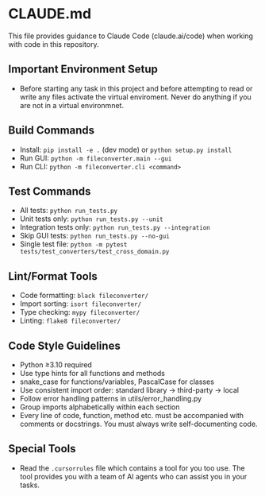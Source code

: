 # CLAUDE.md

This file provides guidance to Claude Code (claude.ai/code) when working with code in this repository.

## Important Environment Setup
- Before starting any task in this project and before attempting to read or write any files activate the virtual enviroment. Never do anything if you are not in a virtual environmnet.

## Build Commands
- Install: `pip install -e .` (dev mode) or `python setup.py install`
- Run GUI: `python -m fileconverter.main --gui`
- Run CLI: `python -m fileconverter.cli <command>`

## Test Commands
- All tests: `python run_tests.py`
- Unit tests only: `python run_tests.py --unit`
- Integration tests only: `python run_tests.py --integration`
- Skip GUI tests: `python run_tests.py --no-gui`
- Single test file: `python -m pytest tests/test_converters/test_cross_domain.py`

## Lint/Format Tools
- Code formatting: `black fileconverter/`
- Import sorting: `isort fileconverter/`
- Type checking: `mypy fileconverter/`
- Linting: `flake8 fileconverter/`

## Code Style Guidelines
- Python ≥3.10 required
- Use type hints for all functions and methods
- snake_case for functions/variables, PascalCase for classes
- Use consistent import order: standard library → third-party → local
- Follow error handling patterns in utils/error_handling.py
- Group imports alphabetically within each section
- Every line of code, function, method etc. must be accompanied with comments or docstrings. You must always write self-documenting code.

## Special Tools
- Read the `.cursorrules` file which contains a tool for you too use. The tool provides you with a team of AI agents who can assist you in your tasks.
